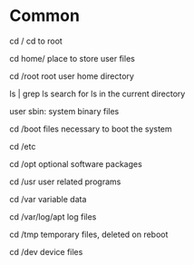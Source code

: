 # Common

cd /
cd to root

cd home/
place to store user files

cd /root
root user home directory

ls | grep ls
search for ls in the current directory

user sbin:
system binary files

cd /boot
files necessary to boot the system

cd /etc

cd /opt
optional software packages

cd /usr
user related programs

cd /var
variable data

cd /var/log/apt
log files

cd /tmp
temporary files, deleted on reboot

cd /dev
device files
